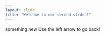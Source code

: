 ```yaml
---
layout: slide
title: "Welcome to our second slides!"
---
```

something new
Use the left arrow to go back!
